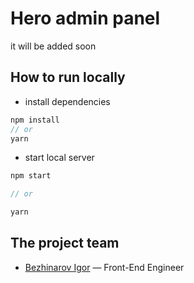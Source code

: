 # Hero admin panel


it will be added soon


## How to run locally

* install dependencies
```js
npm install
// or
yarn
```
* start local server
```js
npm start 

// or

yarn 
```

## The project team
- [Bezhinarov Igor](https://t.me/theibd56) — Front-End Engineer
